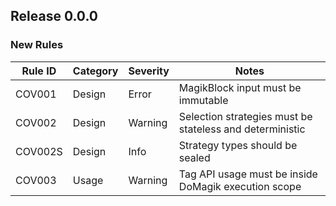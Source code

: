 ## Release 0.0.0

### New Rules
Rule ID | Category | Severity | Notes
--------|----------|----------|--------------------
COV001 | Design | Error | MagikBlock input must be immutable
COV002 | Design | Warning | Selection strategies must be stateless and deterministic
COV002S | Design | Info | Strategy types should be sealed
COV003 | Usage | Warning | Tag API usage must be inside DoMagik execution scope
